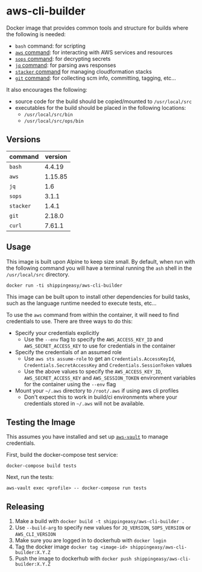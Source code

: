 # aws-cli-builder
Docker image that provides common tools and structure for builds
where the following is needed:

* `bash` command: for scripting
* [`aws` command](https://docs.aws.amazon.com/cli/latest/reference/): for
  interacting with AWS services and resources
* [`sops` command](https://github.com/mozilla/sops): for decrypting secrets
* [`jq` command](https://stedolan.github.io/jq/manual/): for parsing aws
  responses
* [`stacker` command](https://github.com/cloudtools/stacker) for managing
  cloudformation stacks
* [`git` command](): for collecting scm info, committing, tagging, etc...

It also encourages the following:

* source code for the build should be copied/mounted to `/usr/local/src`
* executables for the build should be placed in the following locations:
  * `/usr/local/src/bin`
  * `/usr/local/src/ops/bin`

## Versions
| command   | version |
|-----------|---------|
| `bash`    | 4.4.19  |
| `aws`     | 1.15.85 |
| `jq`      | 1.6     |
| `sops`    | 3.1.1   |
| `stacker` | 1.4.1   |
| `git`     | 2.18.0  |
| `curl`    | 7.61.1  |

## Usage
This image is built upon Alpine to keep size small.  By default, when run
with the following command you will have a terminal running the `ash`
shell in the `/usr/local/src` directory.

```
docker run -ti shippingeasy/aws-cli-builder
```

This image can be built upon to install other dependencies for build tasks,
such as the language runtime needed to execute tests, etc...

To use the `aws` command from within the container, it will need to find
credentials to use.  There are three ways to do this:

* Specify your credentials explicitly
  * Use the `--env` flag to specify the `AWS_ACCESS_KEY_ID` and
    `AWS_SECRET_ACCESS_KEY` to use for credentials in the container
* Specify the credentials of an assumed role
  * Use `aws sts assume-role` to get an `Credentials.AccessKeyId`,
    `Credentials.SecretAccessKey` and `Credentials.SessionToken` values
  * Use the above values to specify the `AWS_ACCESS_KEY_ID`,
    `AWS_SECRET_ACCESS_KEY` and `AWS_SESSION_TOKEN` environment variables
    for the container using the `--env` flag
* Mount your `~/.aws` directory to `/root/.aws` if using aws cli profiles
  * Don't expect this to work in build/ci environments where your credentials
    stored in `~/.aws` will not be available.

## Testing the Image
This assumes you have installed and set up
[`aws-vault`](https://github.com/99designs/aws-vault) to manage credentials.

First, build the docker-compose test service:

```
docker-compose build tests
```

Next, run the tests:

```
aws-vault exec <profile> -- docker-compose run tests
```

## Releasing
1. Make a build with `docker build -t shippingeasy/aws-cli-builder .`
  1. Use `--build-arg` to specify new values for `JQ_VERSION`, `SOPS_VERSION` or
     `AWS_CLI_VERSION`
2. Make sure you are logged in to dockerhub with `docker login`
3. Tag the docker image `docker tag <image-id> shippingeasy/aws-cli-builder:X.Y.Z`
4. Push the image to dockerhub with `docker push shippingeasy/aws-cli-builder:X.Y.Z`
